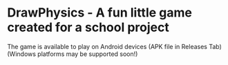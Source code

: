 # DrawPhysics - A fun little game created for a school project

The game is available to play on Android devices (APK file in Releases Tab)
(Windows platforms may be supported soon!)
